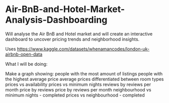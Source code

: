 # Air-BnB-and-Hotel-Market-Analysis-Dashboarding

Will analyse the Air BnB and Hotel market and will create an interactive dashboard to uncover pricing trends and neighborhood insights.

Uses https://www.kaggle.com/datasets/whenamancodes/london-uk-airbnb-open-data 

What I will be doing:

Make a graph showing:
people with the most amount of listings
people with the highest average price
average prices differentiated between room types
prices vs availability
prices vs minimum nights
reviews by reviews per month
price by reviews
price by reviews per month
neighbourhood vs minimum nights - completed
prices vs neighbourhood - completed
